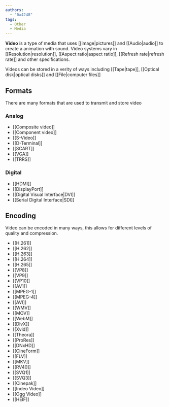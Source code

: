 ```yaml
---
authors:
  - "0x4248"
tags:
  - Other
  - Media
---
```

**Video** is a type of media that uses [[image|pictures]] and [[Audio|audio]] to create a animation with sound. Video systems vary in [[Resolution|resolution]], [[Aspect ratio|aspect ratio]], [[Refresh rate|refresh rate]] and other specifications.

Videos can be stored in a verity of ways including [[Tape|tape]], [[Optical disk|optical disks]] and [[File|computer files]]

## Formats
There are many formats that are used to transmit and store video
### Analog
- [[Composite video]]
- [[Component video]]
- [[S-Video]]
- [[D-Terminal]]
- [[SCART]]
- [[VGA]]
- [[TRRS]]

### Digital
- [[HDMI]]
- [[DisplayPort]]
- [[Digital Visual Interface|DVI]]
- [[Serial Digital Interface|SDI]]

## Encoding
Video can be encoded in many ways, this allows for different levels of quality and compression.

- [[H.261]]
- [[H.262]]
- [[H.263]]
- [[H.264]]
- [[H.265]]
- [[VP8]]
- [[VP9]]
- [[VP10]]
- [[AV1]]
- [[MPEG-1]]
- [[MPEG-4]]
- [[AVI]]
- [[WMV]]
- [[MOV]]
- [[WebM]]
- [[DivX]]
- [[Xvid]]
- [[Theora]]
- [[ProRes]]
- [[DNxHD]]
- [[CineForm]]
- [[FLV]]
- [[MKV]]
- [[RV40]]
- [[SVQ1]]
- [[SVQ3]]
- [[Cinepak]]
- [[Indeo Video]]
- [[Ogg Video]]
- [[HEIF]]